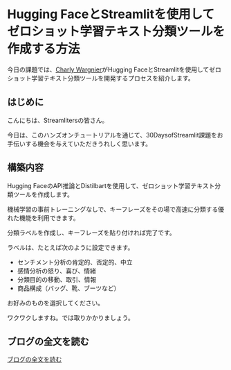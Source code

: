 # Hugging FaceとStreamlitを使用してゼロショット学習テキスト分類ツールを作成する方法

今日の課題では、[Charly Wargnier](https://twitter.com/DataChaz)がHugging FaceとStreamlitを使用してゼロショット学習テキスト分類ツールを開発するプロセスを紹介します。

## はじめに

こんにちは、Streamlitersの皆さん。

今日は、このハンズオンチュートリアルを通じて、30DaysofStreamlit課題をお手伝いする機会を与えていただきうれしく思います。

## 構築内容

Hugging FaceのAPI推論とDistilbartを使用して、ゼロショット学習テキスト分類ツールを作成します。

機械学習の事前トレーニングなしで、キーフレーズをその場で高速に分類する優れた機能を利用できます。

分類ラベルを作成し、キーフレーズを貼り付ければ完了です。

ラベルは、たとえば次のように設定できます。

- センチメント分析の肯定的、否定的、中立
- 感情分析の怒り、喜び、情緒
- 分類目的の移動、取引、情報
- 商品構成（バッグ、靴、ブーツなど）

お好みのものを選択してください。

ワクワクしますね。では取りかかりましょう。

## ブログの全文を読む

 [ブログの全文を読む](https://www.charlywargnier.com/post/how-to-create-a-zero-shot-learning-text-classifier-using-hugging-face-and-streamlit)